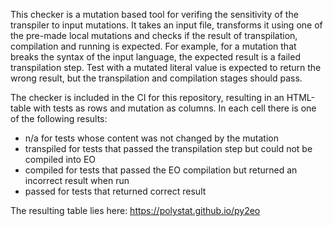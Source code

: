 This checker is a mutation based tool for verifing the sensitivity of the transpiler to input mutations. It takes an input file, transforms it using one of the pre-made local mutations and checks if the result of transpilation, compilation and running is expected.
For example, for a mutation that breaks the syntax of the input language, the expected result is a failed transpilation step. Test with a mutated literal value is expected to return the wrong result, but the transpilation and compilation stages should pass.

The checker is included in the CI for this repository, resulting in an HTML-table with tests as rows and mutation as columns. In each cell there is one of the following results:
- n/a for tests whose content was not changed by the mutation
- transpiled for tests that passed the transpilation step but could not be compiled into EO
- compiled for tests that passed the EO compilation but returned an incorrect result when run
- passed for tests that returned correct result

The resulting table lies here: https://polystat.github.io/py2eo
